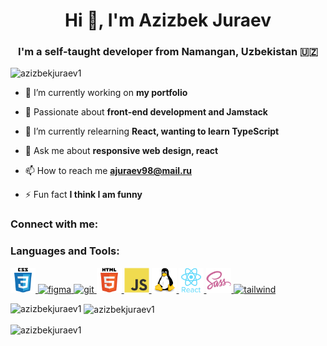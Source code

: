 

<h1 align="center">Hi 👋, I'm Azizbek Juraev</h1>
<h3 align="center">I'm a self-taught developer from Namangan, Uzbekistan 🇺🇿</h3>


<p align="left"> <img src="https://komarev.com/ghpvc/?username=azizbekjuraev1&label=Profile%20views&color=0e75b6&style=flat" alt="azizbekjuraev1" /> </p>

- 🔭 I’m currently working on **my portfolio**

- 🖤 Passionate about **front-end development and Jamstack**

- 🌱 I’m currently relearning **React, wanting to learn TypeScript**

- 💬 Ask me about **responsive web design, react**

- 📫 How to reach me **ajuraev98@mail.ru**

- ⚡ Fun fact **I think I am funny** 

<h3 align="left">Connect with me:</h3>
<p align="left">
<a href="https://www.linkedin.com/in/azizbek-juraev-656b95253/" height="30" width="40" /></a>
</p>

<h3 align="left">Languages and Tools:</h3>
<p align="left"> <a href="https://www.w3schools.com/css/" target="_blank" rel="noreferrer"> <img src="https://raw.githubusercontent.com/devicons/devicon/master/icons/css3/css3-original-wordmark.svg" alt="css3" width="40" height="40"/> </a> <a href="https://www.figma.com/" target="_blank" rel="noreferrer"> <img src="https://www.vectorlogo.zone/logos/figma/figma-icon.svg" alt="figma" width="40" height="40"/> </a> <a href="https://git-scm.com/" target="_blank" rel="noreferrer"> <img src="https://www.vectorlogo.zone/logos/git-scm/git-scm-icon.svg" alt="git" width="40" height="40"/> </a> <a href="https://www.w3.org/html/" target="_blank" rel="noreferrer"> <img src="https://raw.githubusercontent.com/devicons/devicon/master/icons/html5/html5-original-wordmark.svg" alt="html5" width="40" height="40"/> </a> <a href="https://developer.mozilla.org/en-US/docs/Web/JavaScript" target="_blank" rel="noreferrer"> <img src="https://raw.githubusercontent.com/devicons/devicon/master/icons/javascript/javascript-original.svg" alt="javascript" width="40" height="40"/> </a> <a href="https://www.linux.org/" target="_blank" rel="noreferrer"> <img src="https://raw.githubusercontent.com/devicons/devicon/master/icons/linux/linux-original.svg" alt="linux" width="40" height="40"/> </a> <a href="https://reactjs.org/" target="_blank" rel="noreferrer"> <img src="https://raw.githubusercontent.com/devicons/devicon/master/icons/react/react-original-wordmark.svg" alt="react" width="40" height="40"/> </a> <a href="https://sass-lang.com" target="_blank" rel="noreferrer"> <img src="https://raw.githubusercontent.com/devicons/devicon/master/icons/sass/sass-original.svg" alt="sass" width="40" height="40"/> </a> <a href="https://tailwindcss.com/" target="_blank" rel="noreferrer"> <img src="https://www.vectorlogo.zone/logos/tailwindcss/tailwindcss-icon.svg" alt="tailwind" width="40" height="40"/> </a> </p>

<p><img align="left" src="https://github-readme-stats.vercel.app/api/top-langs?username=azizbekjuraev1&show_icons=true&locale=en&layout=compact" alt="azizbekjuraev1" /></p>

<p>&nbsp;<img align="center" src="https://github-readme-stats.vercel.app/api?username=azizbekjuraev1&show_icons=true&locale=en" alt="azizbekjuraev1" /></p>

<p><img align="center" src="https://github-readme-streak-stats.herokuapp.com/?user=azizbekjuraev1&" alt="azizbekjuraev1" /></p>
